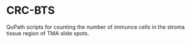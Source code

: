 # CRC-BTS
QuPath scripts for counting the number of immunce cells in the stroma tissue region of TMA slide spots.
